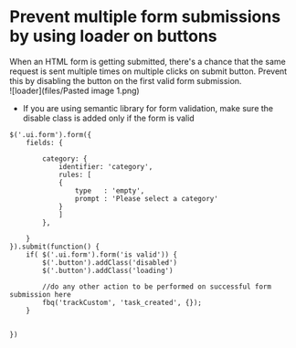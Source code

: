 # Prevent multiple form submissions by using loader on buttons

When an HTML form is getting submitted, there's a chance that the same request is sent multiple times on multiple clicks on submit button. Prevent this by disabling the button on the first valid form submission.  
![loader](files/Pasted image 1.png)  
- If you are using semantic library for form validation, make sure the disable class is added only if the form is valid  


```
$('.ui.form').form({
    fields: {
    
        category: {
            identifier: 'category',
            rules: [
            {
                type   : 'empty',
                prompt : 'Please select a category'
            }
            ]
        },
    
    }
}).submit(function() {
    if( $('.ui.form').form('is valid')) {
        $('.button').addClass('disabled')
        $('.button').addClass('loading')
        
        //do any other action to be performed on successful form submission here
        fbq('trackCustom', 'task_created', {});
    }

    
})
```